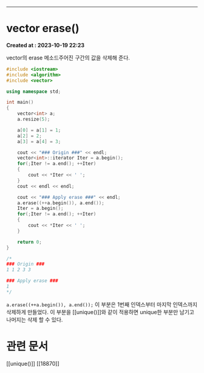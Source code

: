 ---
# vector erase() 
**Created at : 2023-10-19 22:23**

vector의 erase 메소드주어진 구간의 값을 삭제해 준다.

```cpp
#include <iostream>
#include <algorithm>
#include <vector>

using namespace std;

int main()
{
    vector<int> a;
    a.resize(5);

    a[0] = a[1] = 1;
    a[2] = 2;
    a[3] = a[4] = 3;

    cout << "### Origin ###" << endl;
    vector<int>::iterator Iter = a.begin();
    for(;Iter != a.end(); ++Iter)
    {
        cout << *Iter << ' ';
    }
    cout << endl << endl;

    cout << "### Apply erase ###" << endl;
    a.erase((++a.begin()), a.end());
    Iter = a.begin();
    for(;Iter != a.end(); ++Iter)
    {
        cout << *Iter << ' ';
    }

    return 0;
}

/*
### Origin ###
1 1 2 3 3

### Apply erase ###
1
*/
```

`a.erase((++a.begin()), a.end());`
이 부분은 1번째 인덱스부터 마지막 인덱스까지 삭제하게 만들었다. 이 부분을 [[unique()]]와 같이 적용하면 unique한 부분만 남기고 나머지는 삭제 할 수 있다.

# 관련 문서
[[unique()]]
[[18870]]

